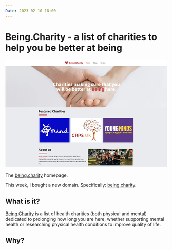 ```yaml
---
Date: 2023-02-10 18:00
---
```


# Being.Charity - a list of charities to help you be better at being
![A picture of the Being Charity homepage](https://raw.githubusercontent.com/george-probably/chachanidze.com/main/Images/Being%20Charity/BeingCharity.webp)<div class="caption">The [being.charity](https://being.charity) homepage.</div>

This week, I bought a new domain. Specifically: [being.charity](https://being.charity).

## What is it?
[Being.Charity](https://being.charity) is a list of health charities (both physical and mental) dedicated to prolonging how long you are here, whether supporting mental health or researching physical health conditions to improve quality of life.

## Why?